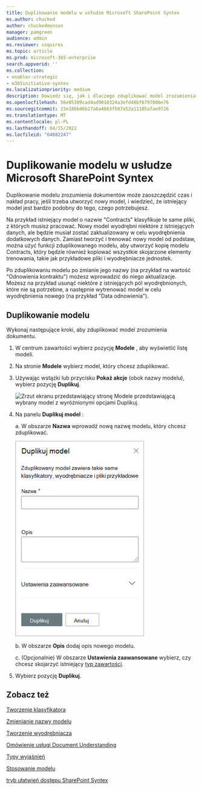 ```yaml
---
title: Duplikowanie modelu w usłudze Microsoft SharePoint Syntex
ms.author: chucked
author: chuckedmonson
manager: pamgreen
audience: admin
ms.reviewer: ssquires
ms.topic: article
ms.prod: microsoft-365-enterprise
search.appverid: ''
ms.collection:
- enabler-strategic
- m365initiative-syntex
ms.localizationpriority: medium
description: Dowiedz się, jak i dlaczego zduplikować model zrozumienia dokumentów w usłudze Microsoft SharePoint Syntex.
ms.openlocfilehash: 56e05389cad4ad9010324a3efd48bf679700be76
ms.sourcegitcommit: 23e186b46b27a6a4863f507a52a11105afae9726
ms.translationtype: MT
ms.contentlocale: pl-PL
ms.lasthandoff: 04/15/2022
ms.locfileid: "64882247"
---
```

# <a name="duplicate-a-model-in-microsoft-sharepoint-syntex"></a>Duplikowanie modelu w usłudze Microsoft SharePoint Syntex

Duplikowanie modelu zrozumienia dokumentów może zaoszczędzić czas i nakład pracy, jeśli trzeba utworzyć nowy model, i wiedzieć, że istniejący model jest bardzo podobny do tego, czego potrzebujesz.

Na przykład istniejący model o nazwie "Contracts" klasyfikuje te same pliki, z których musisz pracować. Nowy model wyodrębni niektóre z istniejących danych, ale będzie musiał zostać zaktualizowany w celu wyodrębnienia dodatkowych danych. Zamiast tworzyć i trenować nowy model od podstaw, można użyć funkcji zduplikowanego modelu, aby utworzyć kopię modelu Contracts, który będzie również kopiować wszystkie skojarzone elementy trenowania, takie jak przykładowe pliki i wyodrębniacze jednostek.

Po zduplikowaniu modelu po zmianie jego nazwy (na przykład na wartość "Odnowienia kontraktu") możesz wprowadzić do niego aktualizacje. Możesz na przykład usunąć niektóre z istniejących pól wyodrębnionych, które nie są potrzebne, a następnie wytrenować model w celu wyodrębnienia nowego (na przykład "Data odnowienia").

## <a name="duplicate-a-model"></a>Duplikowanie modelu

Wykonaj następujące kroki, aby zduplikować model zrozumienia dokumentu.

1. W centrum zawartości wybierz pozycję **Modele** , aby wyświetlić listę modeli.

2. Na stronie **Modele** wybierz model, który chcesz zduplikować.

3. Używając wstążki lub przycisku **Pokaż akcje** (obok nazwy modelu), wybierz pozycję **Duplikuj**.</br>

    ![Zrzut ekranu przedstawiający stronę Modele przedstawiającą wybrany model z wyróżnionymi opcjami Duplikuj.](../media/content-understanding/select-model-duplicate-both.png) </br>

4. Na panelu **Duplikuj model** :

   a. W obszarze **Nazwa** wprowadź nową nazwę modelu, który chcesz zduplikować.</br>

    ![Zrzut ekranu przedstawiający panel Duplikuj model.](../media/content-understanding/duplicate-model-panel.png) </br>

   b. W obszarze **Opis** dodaj opis nowego modelu.

   c. (Opcjonalnie) W obszarze **Ustawienia zaawansowane** wybierz, czy chcesz skojarzyć istniejący [typ zawartości](/sharepoint/governance/content-type-and-workflow-planning#content-type-overview).

5. Wybierz pozycję **Duplikuj**.

## <a name="see-also"></a>Zobacz też

[Tworzenie klasyfikatora](create-a-classifier.md)

[Zmienianie nazwy modelu](rename-a-model.md)

[Tworzenie wyodrębniacza](create-an-extractor.md)

[Omówienie usługi Document Understanding](document-understanding-overview.md)

[Typy wyjaśnień](explanation-types-overview.md)

[Stosowanie modelu](apply-a-model.md) 

[tryb ułatwień dostępu SharePoint Syntex](accessibility-mode.md)